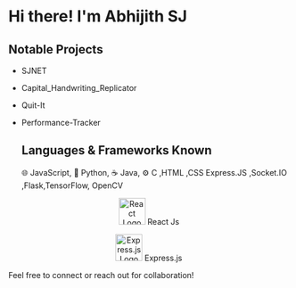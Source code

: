 # Hi there! I'm Abhijith SJ 

## Notable Projects 
- SJNET
- Capital_Handwriting_Replicator
- Quit-It
- Performance-Tracker

  ## Languages & Frameworks Known
  🌐 JavaScript, 🐍 Python, ☕ Java, ⚙️ C  ,HTML ,CSS Express.JS ,Socket.IO ,Flask,TensorFlow, OpenCV
  
<p align="center">
  <img src="https://upload.wikimedia.org/wikipedia/commons/thumb/a/a7/React-icon.svg/1280px-React-icon.svg.png" alt="React Logo" width="48" height="48">
  React Js
</p>

<p align="center">
  <img src="https://upload.wikimedia.org/wikipedia/commons/6/64/Expressjs.png" alt="Express.js Logo" width="48" height="48">
  Express.js
</p>

  Feel free to connect or reach out for collaboration! 
</div>




<!---
AGENTSJ/AGENTSJ is a ✨ special ✨ repository because its `README.md` (this file) appears on your GitHub profile.
You can click the Preview link to take a look at your changes.
--->
